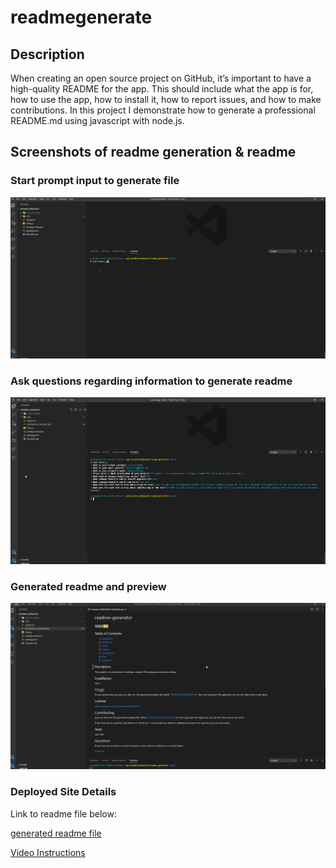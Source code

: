 # readmegenerate
## Description
When creating an open source project on GitHub, it’s important to have a high-quality README for the app. This should include what the app is for, how to use the app, how to install it, how to report issues, and how to make contributions. In this project I demonstrate how to generate a professional README.md using javascript with node.js.

## Screenshots of readme generation & readme

### Start prompt input to generate file

![StartPrompt](./images/nodestartterminal.png)

### Ask questions regarding  information to generate readme

![Questions](./images/nodesquestions.png)

### Generated readme and preview

![Generated Readme](./images/nodesreadmes.png)

### Deployed Site Details

Link to readme file below:

[generated readme file](https://github.com/eloy522752868/readme-generator/blob/main/GENERATED-README.md/)


[Video Instructions](https://drive.google.com/file/d/116KAKRpZJs-JfOwjCgB-w6LJ-rqNfw4b/view?usp=sharing/)






